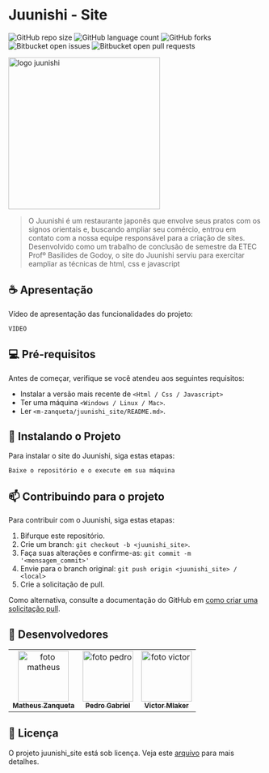 # Juunishi - Site

![GitHub repo size](https://img.shields.io/github/repo-size/m-zanqueta/juunishi_site?style=for-the-badge)
![GitHub language count](https://img.shields.io/github/languages/count/m-zanqueta/juunishi_site?style=for-the-badge)
![GitHub forks](https://img.shields.io/github/forks/m-zanqueta/juunishi_site?style=for-the-badge)
![Bitbucket open issues](https://img.shields.io/bitbucket/issues/m-zanqueta/juunishi_site?style=for-the-badge)
![Bitbucket open pull requests](https://img.shields.io/bitbucket/pr-raw/m-zanqueta/juunishi_site?style=for-the-badge)

<img src="https://github.com/user-attachments/assets/37d4eefc-0101-4036-a68d-215c7ba27d30" width="300px;" alt="logo juunishi"/><br>


> O Juunishi é um restaurante japonês que envolve seus pratos com os signos orientais e, buscando ampliar seu comércio, entrou em contato
> com a nossa equipe responsável para a criação de sites. Desenvolvido como um trabalho de conclusão de semestre da ETEC Profº Basilides
> de Godoy, o site do Juunishi serviu para exercitar eampliar as técnicas de html, css e javascript

## ☕ Apresentação

Vídeo de apresentação das funcionalidades do projeto:

```
VIDEO
```

## 💻 Pré-requisitos

Antes de começar, verifique se você atendeu aos seguintes requisitos:

- Instalar a versão mais recente de `<Html / Css / Javascript>`
- Ter uma máquina `<Windows / Linux / Mac>`.
- Ler `<m-zanqueta/juunishi_site/README.md>`.

## 🚀 Instalando o Projeto

Para instalar o site do Juunishi, siga estas etapas:

```
Baixe o repositório e o execute em sua máquina
```

## 📫 Contribuindo para o projeto

Para contribuir com o Juunishi, siga estas etapas:

1. Bifurque este repositório.
2. Crie um branch: `git checkout -b <juunishi_site>`.
3. Faça suas alterações e confirme-as: `git commit -m '<mensagem_commit>'`
4. Envie para o branch original: `git push origin <juunishi_site> / <local>`
5. Crie a solicitação de pull.

Como alternativa, consulte a documentação do GitHub em [como criar uma solicitação pull](https://help.github.com/en/github/collaborating-with-issues-and-pull-requests/creating-a-pull-request).

## 🤝 Desenvolvedores

<table>
  <tr>
    <td align="center">
      <a href="https://github.com/m-zanqueta" title="link matheus">
        <img src="https://avatars.githubusercontent.com/u/164265012?v=4" width="100px;" alt="foto matheus"/><br>
        <sub>
          <b>Matheus Zanqueta</b>
        </sub>
      </a>
    </td>
      <td align="center">
      <a href="https://github.com/pbielz" title="link pedrok">
        <img src="https://avatars.githubusercontent.com/u/142752191?v=4" width="100px;" alt="foto pedro"/><br>
        <sub>
          <b>Pedro Gabriel</b>
        </sub>
      </a>
    </td>
      <td align="center">
      <a href="https://github.com/victormlaker" title="foto victor">
        <img src="https://avatars.githubusercontent.com/u/137333821?v=4" width="100px;" alt="foto victor"/><br>
        <sub>
          <b>Victor Mlaker</b>
        </sub>
      </a>
    </td>
  </tr>
</table>


## 📝 Licença

O projeto juunishi_site está sob licença. Veja este [arquivo](LICENSE.md) para mais detalhes. 
